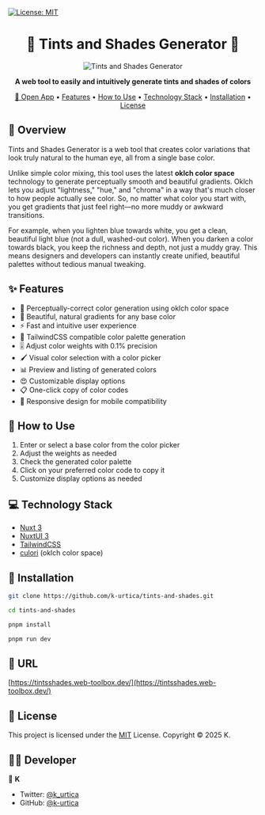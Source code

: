 [![License: MIT](https://img.shields.io/badge/License-MIT-yellow.svg)](https://opensource.org/licenses/MIT)

<h1 align="center">🎨 Tints and Shades Generator 💚</h1>

<p align="center">
  <img src="https://github.com/user-attachments/assets/213bc9c5-6bfa-4cfb-9fd3-1af3f5e7e1c4" alt="Tints and Shades Generator"  />
</p>

<p align="center">
  <strong>A web tool to easily and intuitively generate tints and shades of colors</strong>
</p>

<p align="center">
  <a href="https://tintsshades.web-toolbox.dev/">🔗 Open App</a> •
  <a href="#-features">Features</a> •
  <a href="#-how-to-use">How to Use</a> •
  <a href="#-technology-stack">Technology Stack</a> •
  <a href="#-installation">Installation</a> •
  <a href="#-license">License</a>
</p>

## 📝 Overview

Tints and Shades Generator is a web tool that creates color variations that look truly natural to the human eye, all from a single base color.

Unlike simple color mixing, this tool uses the latest **oklch color space** technology to generate perceptually smooth and beautiful gradients. Oklch lets you adjust "lightness," "hue," and "chroma" in a way that's much closer to how people actually see color. So, no matter what color you start with, you get gradients that just feel right—no more muddy or awkward transitions.

For example, when you lighten blue towards white, you get a clean, beautiful light blue (not a dull, washed-out color). When you darken a color towards black, you keep the richness and depth, not just a muddy gray. This means designers and developers can instantly create unified, beautiful palettes without tedious manual tweaking.

## ✨ Features

- 💪 Perceptually-correct color generation using oklch color space
- 🎨 Beautiful, natural gradients for any base color
- ⚡ Fast and intuitive user experience
- 🎨 TailwindCSS compatible color palette generation
- 🎚 Adjust color weights with 0.1% precision
- 🖌 Visual color selection with a color picker
- 📊 Preview and listing of generated colors
- 😍 Customizable display options
- 📋 One-click copy of color codes
- 📱 Responsive design for mobile compatibility

## 🚀 How to Use

1. Enter or select a base color from the color picker
2. Adjust the weights as needed
3. Check the generated color palette
4. Click on your preferred color code to copy it
5. Customize display options as needed

## 💻 Technology Stack

- [Nuxt 3](https://nuxt.com/)
- [NuxtUI 3](https://ui.nuxt.com/)
- [TailwindCSS](https://tailwindcss.com/)
- [culori](https://culorijs.org/) (oklch color space)

## 🔧 Installation

```bash
git clone https://github.com/k-urtica/tints-and-shades.git

cd tints-and-shades

pnpm install

pnpm run dev
```

## 🔗 URL

[https://tintsshades.web-toolbox.dev/](https://tintsshades.web-toolbox.dev/)

## 📄 License

This project is licensed under the [MIT](https://opensource.org/licenses/MIT) License.
Copyright © 2025 K.

## 👨‍💻 Developer

👤 **K**

- Twitter: [@k_urtica](https://twitter.com/k_urtica)
- GitHub: [@k-urtica](https://github.com/k-urtica)
